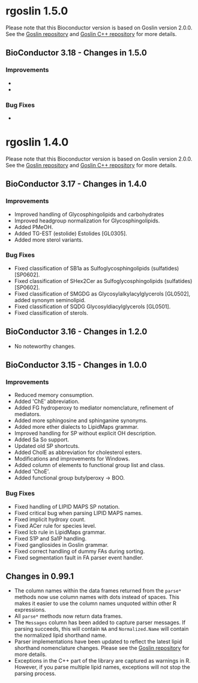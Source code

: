 # rgoslin 1.5.0

Please note that this Bioconductor version is based on Goslin version 2.0.0.
See the [Goslin repository](https://github.com/lifs-tools/goslin) and [Goslin C++ repository](https://github.com/lifs-tools/cppgoslin) for more details.

## BioConductor 3.18 - Changes in 1.5.0

### Improvements

- 
- 

### Bug Fixes

- 

# rgoslin 1.4.0 

Please note that this Bioconductor version is based on Goslin version 2.0.0.
See the [Goslin repository](https://github.com/lifs-tools/goslin) and [Goslin C++ repository](https://github.com/lifs-tools/cppgoslin) for more details.

## BioConductor 3.17 - Changes in 1.4.0

### Improvements

- Improved handling of Glycosphingolipids and carbohydrates
- Improved headgroup normalization for Glycosphingolipids.
- Added PMeOH.
- Added TG-EST (estolide) Estolides [GL0305].
- Added more sterol variants.

### Bug Fixes

- Fixed classification of SB1a as Sulfoglycosphingolipids (sulfatides) [SP0602].
- Fixed classification of SHex2Cer as Sulfoglycosphingolipids (sulfatides) [SP0602].
- Fixed classification of SMGDG as Glycosylalkylacylglycerols [GL0502], added synonym seminolipid.
- Fixed classification of SQDG Glycosyldiacylglycerols [GL0501].
- Fixed classification of sterols.

## BioConductor 3.16 - Changes in 1.2.0

- No noteworthy changes.

## BioConductor 3.15 - Changes in 1.0.0

### Improvements

- Reduced memory consumption.
- Added 'ChE' abbreviation.
- Added FG hydroperoxy to mediator nomenclature, refinement of mediators.
- Added more sphingosine and sphinganine synonyms.
- Added more ether dialects to LipidMaps grammar.
- Improved handling for SP without explicit OH description.
- Added Sa So support.
- Updated old SP shortcuts.
- Added CholE as abbreviation for cholesterol esters.
- Modifications and improvements for Windows.
- Added column of elements to functional group list and class.
- Added 'ChoE'.
- Added functional group butylperoxy -> BOO.

### Bug Fixes

- Fixed handling of LIPID MAPS SP notation.
- Fixed critical bug when parsing LIPID MAPS names.
- Fixed implicit hydroxy count.
- Fixed ACer rule for species level.
- Fixed lcb rule in LipidMaps grammar.
- Fixed S1P and Sa1P handling.
- Fixed gangliosides in Goslin grammar.
- Fixed correct handling of dummy FAs during sorting.
- Fixed segmentation fault in FA parser event handler.

## Changes in 0.99.1

- The column names within the data frames returned from the `parse*` methods now use column names with dots instead of spaces. This makes it easier to use the column names unquoted within other R expressions.
- All `parse*` methods now return data frames.
- The `Messages` column has been added to capture parser messages. If parsing succeeds, this will contain `NA` and `Normalized.Name` will contain the normalized lipid shorthand name.
- Parser implementations have been updated to reflect the latest lipid shorthand nomenclature changes. Please see the [Goslin repository](https://github.com/lifs-tools/goslin) for more details.
- Exceptions in the C++ part of the library are captured as warnings in R. However, if you parse multiple lipid names, exceptions will not stop the parsing process.

